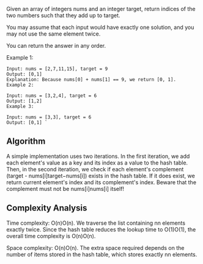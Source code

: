 Given an array of integers nums and an integer target, return indices of the two numbers such that they add up to target.

You may assume that each input would have exactly one solution, and you may not use the same element twice.

You can return the answer in any order.

 

Example 1:

```
Input: nums = [2,7,11,15], target = 9
Output: [0,1]
Explanation: Because nums[0] + nums[1] == 9, we return [0, 1].
Example 2:

Input: nums = [3,2,4], target = 6
Output: [1,2]
Example 3:

Input: nums = [3,3], target = 6
Output: [0,1] `

```
## Algorithm

A simple implementation uses two iterations. In the first iteration, we add each element's value as a key and its index as a value to the hash table. Then, in the second iteration, we check if each element's complement (target - nums[i]target−nums[i]) exists in the hash table. If it does exist, we return current element's index and its complement's index. Beware that the complement must not be nums[i]nums[i] itself!


## Complexity Analysis

Time complexity: O(n)O(n). We traverse the list containing nn elements exactly twice. Since the hash table reduces the lookup time to O(1)O(1), the overall time complexity is O(n)O(n).

Space complexity: O(n)O(n). The extra space required depends on the number of items stored in the hash table, which stores exactly nn elements.